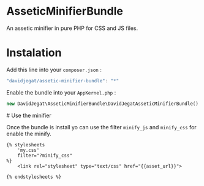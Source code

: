 AsseticMinifierBundle
=====================

An assetic minifier in pure PHP for CSS and JS files.

# Instalation

Add this line into your `composer.json` :

```javascript
"davidjegat/assetic-minifier-bundle": "*"
```

Enable the bundle into your `AppKernel.php` :


```php
new DavidJegat\AsseticMinifierBundle\DavidJegatAsseticMinifierBundle()
```

# Use the minifier

Once the bundle is install yo can use the filter `minify_js` and `minify_css` for enable the minify.

```html+jinja
{% stylesheets 
	'my.css'
	filter="?minify_css"
%}
	<link rel="stylesheet" type="text/css" href="{{asset_url}}">

{% endstylesheets %}
```
